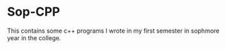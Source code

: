 # Sop-CPP
This contains some c++ programs I wrote in my first semester in sophmore year in the college. 

